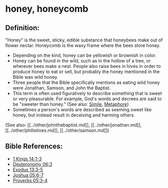 # honey, honeycomb #

## Definition: ##

"Honey" is the sweet, sticky, edible substance that honeybees make out of flower nectar. Honeycomb is the waxy frame where the bees store honey.

* Depending on the kind, honey can be yellowish or brownish in color.
* Honey can be found in the wild, such as in the hollow of a tree, or wherever bees make a nest. People also raise bees in hives in order to produce honey to eat or sell, but probably the honey mentioned in the Bible was wild honey.
* Three people that the Bible specifically mentions as eating wild honey were Jonathan, Samson, and John the Baptist.
* This term is often used figuratively to describe something that is sweet or very pleasurable. For example, God's words and decrees are said to be "sweeter than honey." (See also: [Simile](en/ta-vol1/translate/man/figs-simile), [Metaphore](en/ta-vol1/translate/man/figs-metaphore))
* Sometimes a person's words are described as seeming sweet like honey, but instead result in deceiving and harming others.

(See also: [[../other/johnthebaptist.md]], [[../other/jonathan.md]], [[../other/philistines.md]], [[../other/samson.md]])

## Bible References: ##

* [1 Kings 14:1-3](en/tn/1ki/help/14/01)
* [Deuteronomy 06:3](en/tn/deu/help/06/03)
* [Exodus 13:3-5](en/tn/exo/help/13/03)
* [Joshua 05:6-7](en/tn/jos/help/05/06)
* [Proverbs 05:3-4](en/tn/pro/help/05/03)